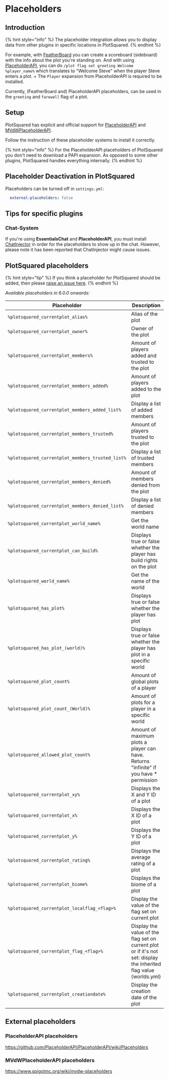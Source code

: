 # Placeholders

## Introduction

{% hint style="info" %}
The placeholder integration allows you to display data from other plugins in specific locations in PlotSquared.
{% endhint %}

For example, with [FeatherBoard](https://www.spigotmc.org/resources/2691) you can create a scoreboard (sideboard) with the info about the plot you're standing on. And with using [PlaceholderAPI](https://www.spigotmc.org/resources/6245), you can do `/plot flag set greeting Welcome %player_name%` which translates to "Welcome Steve" when the player Steve enters a plot. +
The `Player` expansion from PlaceholderAPI is required to be installed.

Currently, (FeatherBoard and) PlaceholderAPI placeholders, can be used in the `greeting` and `farewell` flag of a plot.

## Setup

PlotSquared has explicit and official support for [PlaceholderAPI](https://www.spigotmc.org/resources/6245) and [MVdWPlaceholderAPI](https://www.spigotmc.org/resources/11182).

Follow the instruction of these placeholder systems to install it correctly.

{% hint style="info" %}
For the PlaceholderAPI placeholders of PlotSquared you don't need to download a PAPI expansion. As opposed to some other plugins, PlotSquared handles everything internally.
{% endhint %}

## Placeholder Deactivation in PlotSquared

Placeholders can be turned off in `settings.yml`:

```yaml
  external-placeholders: false
```

## Tips for specific plugins

### Chat-System

If you're using **EssentialsChat** and **PlaceholderAPI**, you must install [ChatInjector](https://www.spigotmc.org/resources/38327) in order for the placeholders to show up in the chat. However, please note it has been reported that ChatInjector might cause issues.

## PlotSquared placeholders

{% hint style="tip" %}
If you think a placeholder for PlotSquared should be added, then please [raise an issue here](https://github.com/IntellectualSites/PlotSquared/issues/new/choose).
{% endhint %}

_Available placeholders in 6.0.0 onwards:_

| Placeholder                                      | Description                                                                                                         |
|--------------------------------------------------|---------------------------------------------------------------------------------------------------------------------|
| `%plotsquared_currentplot_alias%`                | Alias of the plot                                                                                                   |
| `%plotsquared_currentplot_owner%`                | Owner of the plot                                                                                                   |
| `%plotsquared_currentplot_members%`              | Amount of players added and trusted to the plot                                                                     |
| `%plotsquared_currentplot_members_added%`        | Amount of players added to the plot                                                                                 |
| `%plotsquared_currentplot_members_added_list%`   | Display a list of added members                                                                                     |
| `%plotsquared_currentplot_members_trusted%`      | Amount of players trusted to the plot                                                                               |
| `%plotsquared_currentplot_members_trusted_list%` | Display a list of trusted members                                                                                   |
| `%plotsquared_currentplot_members_denied%`       | Amount of members denied from the plot                                                                              |
| `%plotsquared_currentplot_members_denied_list%`  | Display a list of denied members                                                                                    |
| `%plotsquared_currentplot_world_name%`           | Get the world name                                                                                                  |
| `%plotsquared_currentplot_can_build%`            | Displays true or false whether the player has build rights on the plot                                              |
| `%plotsquared_world_name%`                       | Get the name of the world                                                                                           |
| `%plotsquared_has_plot%`                         | Displays true or false whether the player has plot                                                                  |
| `%plotsquared_has_plot_(world)%`                 | Displays true or false whether the player has plot in a specific world                                              |
| `%plotsquared_plot_count%`                       | Amount of global plots of a player                                                                                  |
| `%plotsquared_plot_count_(World)%`               | Amount of plots for a player in a specific world                                                                    |
| `%plotsquared_allowed_plot_count%`               | Amount of maximum plots a player can have. Returns "infinite" if you have * permission                              |
| `%plotsquared_currentplot_xy%`                   | Displays the X and Y ID of a plot                                                                                   |
| `%plotsquared_currentplot_x%`                    | Displays the X ID of a plot                                                                                         |
| `%plotsquared_currentplot_y%`                    | Displays the Y ID of a plot                                                                                         |
| `%plotsquared_currentplot_rating%`               | Displays the average rating of a plot                                                                               |
| `%plotsquared_currentplot_biome%`                | Displays the biome of a plot                                                                                        |
| `%plotsquared_currentplot_localflag_<flag>%`     | Display the value of the flag set on current plot                                                                   |
| `%plotsquared_currentplot_flag_<flag>%`          | Display the value of the flag set on current plot or if it's not set: display the inherited flag value (worlds.yml) |
| `%plotsquared_currentplot_creationdate%`         | Display the creation date of the plot                                                                               |

## External placeholders

### PlaceholderAPI placeholders

https://github.com/PlaceholderAPI/PlaceholderAPI/wiki/Placeholders

### MVdWPlaceholderAPI placeholders

https://www.spigotmc.org/wiki/mvdw-placeholders
